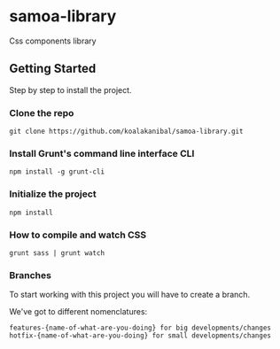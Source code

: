 # samoa-library
Css components library

## Getting Started

Step by step to install the project.

### Clone the repo

```
git clone https://github.com/koalakanibal/samoa-library.git

```
### Install Grunt's command line interface CLI

```
npm install -g grunt-cli
```


### Initialize the project

```
npm install
```

### How to compile and watch CSS

```
grunt sass | grunt watch
```

### Branches

To start working with this project you will have to create a branch.

We've got to different nomenclatures:
```
features-{name-of-what-are-you-doing} for big developments/changes
hotfix-{name-of-what-are-you-doing} for small developments/changes
```
